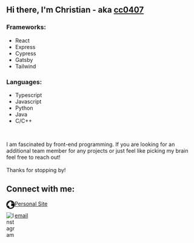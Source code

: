 ## Hi there, I'm Christian - aka [cc0407][website]

### Frameworks:
- React
- Express
- Cypress
- Gatsby
- Tailwind

### Languages:
- Typescript
- Javascript
- Python
- Java
- C/C++

<br />

I am fascinated by front-end programming. If you are looking for an additional team member for any projects or just feel like picking my brain feel free to reach out! 
<br /><br />Thanks for stopping by!<br />

## Connect with me:
[Personal Site][website]
[<img align="left" alt="Personal Site" width="22px" src="https://raw.githubusercontent.com/iconic/open-iconic/master/svg/globe.svg" />][website]

[email][email]
[<img align="left" alt="Instagram" width="22px" src="https://cdn.jsdelivr.net/npm/simple-icons@3.4.0/icons/gmail.svg" />][email]


<br />
<br />
<br />

[website]: https://cc0407.github.io/
[email]: mailto:christiancatalano@outlook.com
